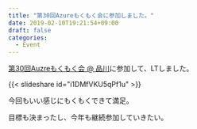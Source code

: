 ```yaml
---
title: "第30回Azureもくもく会に参加しました。"
date: 2019-02-10T19:21:54+09:00
draft: false
categories:
  - Event
---
```


[第30回Auzreもくもく会 @ 品川](https://azure-moku2.connpass.com/event/117600/)に参加して、LTしました。

<!--more-->

{{< slideshare id="i1DMfVKU5qPf1u" >}}


今回もいい感じにもくもくできて満足。

目標も決まったし、今年も継続参加していきたい。